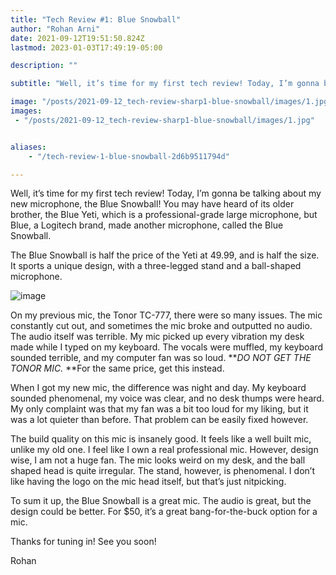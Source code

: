 ```yaml
---
title: "Tech Review #1: Blue Snowball"
author: "Rohan Arni"
date: 2021-09-12T19:51:50.824Z
lastmod: 2023-01-03T17:49:19-05:00

description: ""

subtitle: "Well, it’s time for my first tech review! Today, I’m gonna be talking about my new microphone, the Blue Snowball! You may have heard of…"

image: "/posts/2021-09-12_tech-review-sharp1-blue-snowball/images/1.jpg" 
images:
 - "/posts/2021-09-12_tech-review-sharp1-blue-snowball/images/1.jpg"


aliases:
    - "/tech-review-1-blue-snowball-2d6b9511794d"

---
```


Well, it’s time for my first tech review! Today, I’m gonna be talking about my new microphone, the Blue Snowball! You may have heard of its older brother, the Blue Yeti, which is a professional-grade large microphone, but Blue, a Logitech brand, made another microphone, called the Blue Snowball.

The Blue Snowball is half the price of the Yeti at 49.99, and is half the size. It sports a unique design, with a three-legged stand and a ball-shaped microphone.

![image](/posts/2021-09-12_tech-review-sharp1-blue-snowball/images/1.jpg#layoutTextWidth)


On my previous mic, the Tonor TC-777, there were so many issues. The mic constantly cut out, and sometimes the mic broke and outputted no audio. The audio itself was terrible. My mic picked up every vibration my desk made while I typed on my keyboard. The vocals were muffled, my keyboard sounded terrible, and my computer fan was so loud. **_DO NOT GET THE TONOR MIC._ **For the same price, get this instead.

When I got my new mic, the difference was night and day. My keyboard sounded phenomenal, my voice was clear, and no desk thumps were heard. My only complaint was that my fan was a bit too loud for my liking, but it was a lot quieter than before. That problem can be easily fixed however.

The build quality on this mic is insanely good. It feels like a well built mic, unlike my old one. I feel like I own a real professional mic. However, design wise, I am not a huge fan. The mic looks weird on my desk, and the ball shaped head is quite irregular. The stand, however, is phenomenal. I don’t like having the logo on the mic head itself, but that’s just nitpicking.

To sum it up, the Blue Snowball is a great mic. The audio is great, but the design could be better. For $50, it’s a great bang-for-the-buck option for a mic.

Thanks for tuning in! See you soon!

Rohan
